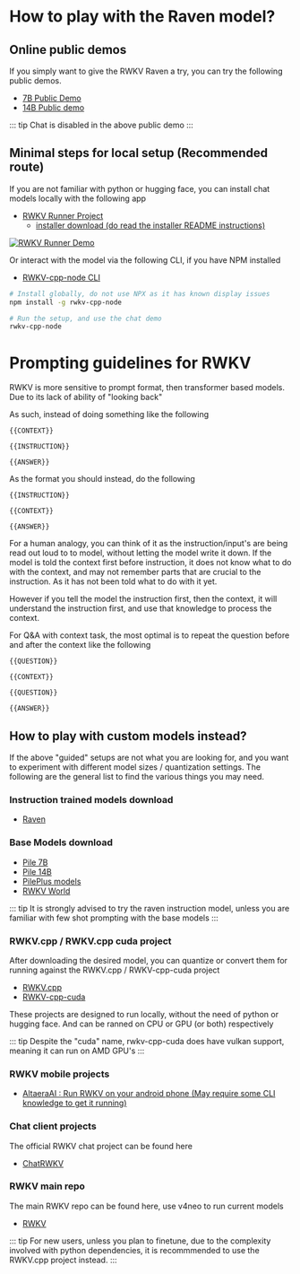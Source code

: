 # How to play with the Raven model?

## Online public demos

If you simply want to give the RWKV Raven a try, you can try the following public demos.

- [7B Public Demo](https://huggingface.co/spaces/BlinkDL/Raven-RWKV-7B)
- [14B Public demo](https://huggingface.co/spaces/BlinkDL/ChatRWKV-gradio)

::: tip
Chat is disabled in the above public demo
:::

## Minimal steps for local setup (Recommended route)

If you are not familiar with python or hugging face, you can install chat models locally with the following app

- [RWKV Runner Project](https://github.com/josStorer/RWKV-Runner)
    - [installer download (do read the installer README instructions)](https://github.com/josStorer/RWKV-Runner/releases/)

[![RWKV Runner Demo](/img/rwkv-runner-demo.png)](https://github.com/josStorer/RWKV-Runner)

Or interact with the model via the following CLI, if you have NPM installed

- [RWKV-cpp-node CLI](https://www.npmjs.com/package/rwkv-cpp-node)

```bash
# Install globally, do not use NPX as it has known display issues
npm install -g rwkv-cpp-node

# Run the setup, and use the chat demo
rwkv-cpp-node
```

# Prompting guidelines for RWKV

RWKV is more sensitive to prompt format, then transformer based models. Due to its lack of ability of "looking back"

As such, instead of doing something like the following

```
{{CONTEXT}}

{{INSTRUCTION}}

{{ANSWER}}
```

As the format you should instead, do the following

```
{{INSTRUCTION}}

{{CONTEXT}}

{{ANSWER}}
```

For a human analogy, you can think of it as the instruction/input's are being read out loud to to model, without letting the model write it down. If the model is told the context first before instruction, it does not know what to do with the context, and may not remember parts that are crucial to the instruction. As it has not been told what to do with it yet.

However if you tell the model the instruction first, then the context, it will understand the instruction first, and use that knowledge to process the context.

For Q&A with context task, the most optimal is to repeat the question before and after the context like the following

```
{{QUESTION}}

{{CONTEXT}}

{{QUESTION}}

{{ANSWER}}
```

## How to play with custom models instead?

If the above "guided" setups are not what you are looking for, and you want to experiment with different model sizes / quantization settings. The following are the general list to find the various things you may need.

### Instruction trained models download
- [Raven](https://huggingface.co/BlinkDL/rwkv-4-raven/tree/main)

### Base Models download
- [Pile 7B](https://huggingface.co/BlinkDL/rwkv-4-pile-7b)
- [Pile 14B](https://huggingface.co/BlinkDL/rwkv-4-pile-14b)
- [PilePlus models](https://huggingface.co/BlinkDL/rwkv-4-pileplus)
- [RWKV World](https://huggingface.co/BlinkDL/rwkv-4-world)

::: tip
It is strongly advised to try the raven instruction model, unless you are familiar with few shot prompting with the base models
:::

### RWKV.cpp / RWKV.cpp cuda project

After downloading the desired model, you can quantize or convert them for running against the RWKV.cpp / RWKV-cpp-cuda project

- [RWKV.cpp](https://github.com/saharNooby/rwkv.cpp)
- [RWKV-cpp-cuda](https://github.com/harrisonvanderbyl/rwkv-cpp-cuda)

These projects are designed to run locally, without the need of python or hugging face. And can be ranned on CPU or GPU (or both) respectively

::: tip
Despite the "cuda" name, rwkv-cpp-cuda does have vulkan support, meaning it can run on AMD GPU's
:::

### RWKV mobile projects

- [AltaeraAI : Run RWKV on your android phone \(May require some CLI knowledge to get it running\)](https://altaera.ai/)

### Chat client projects

The official RWKV chat project can be found here
- [ChatRWKV](https://github.com/BlinkDL/ChatRWKV)

### RWKV main repo

The main RWKV repo can be found here, use v4neo to run current models
- [RWKV](https://github.com/BlinkDL/RWKV-LM/tree/main/RWKV-v4neo)

::: tip
For new users, unless you plan to finetune, due to the complexity involved with python dependencies, it is recommmended to use the RWKV.cpp project instead.
:::
